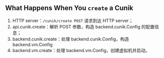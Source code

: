 ## What Happens When You `create` a Cunik

1. HTTP server：`/cunik/create POST` 请求到达 HTTP server；
2. api.cunik.create：解析 POST 参数，构造 backend.cunik.Config 的配置信息；
3. backend.cunik.create：处理 backend.cunik.Config，构造 backend.vm.Config
4. backend.vm.create：处理 backend.vm.Config，创建虚拟机并启动。